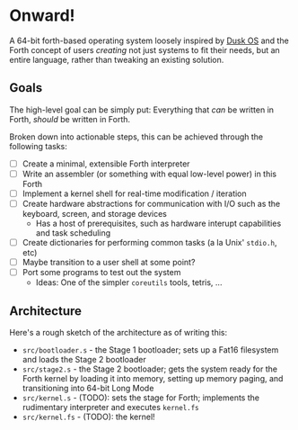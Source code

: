 # Onward!

A 64-bit forth-based operating system loosely inspired by [Dusk OS](http://duskos.org/)
and the Forth concept of users *creating* not just systems to fit their needs, but
an entire language, rather than tweaking an existing solution.

## Goals

The high-level goal can be simply put: Everything that *can* be written in Forth,
*should* be written in Forth.

Broken down into actionable steps, this can be achieved through the following tasks:

- [ ] Create a minimal, extensible Forth interpreter
- [ ] Write an assembler (or something with equal low-level power) in this Forth
- [ ] Implement a kernel shell for real-time modification / iteration
- [ ] Create hardware abstractions for communication with I/O such as the keyboard, screen, and storage devices
  + Has a host of prerequisites, such as hardware interupt capabilities and task scheduling
- [ ] Create dictionaries for performing common tasks (a la Unix' `stdio.h`, etc)
- [ ] Maybe transition to a user shell at some point?
- [ ] Port some programs to test out the system
  + Ideas: One of the simpler `coreutils` tools, tetris, ...

## Architecture

Here's a rough sketch of the architecture as of writing this:

- `src/bootloader.s` - the Stage 1 bootloader; sets up a Fat16 filesystem and loads the Stage 2 bootloader
- `src/stage2.s` - the Stage 2 bootloader; gets the system ready for the Forth kernel by loading it into memory,
  setting up memory paging, and transitioning into 64-bit Long Mode
- `src/kernel.s` - (TODO): sets the stage for Forth; implements the rudimentary interpreter and executes `kernel.fs`
- `src/kernel.fs` - (TODO): the kernel!
